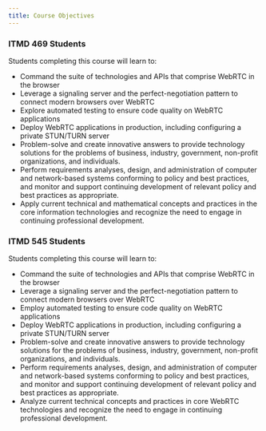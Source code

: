 ```yaml
---
title: Course Objectives
---
```




<section class="ugrad" markdown="1">
<h3>ITMD 469 Students</h3>

Students completing this course will learn to:

* Command the suite of technologies and APIs that comprise WebRTC in the browser
* Leverage a signaling server and the perfect-negotiation pattern to connect modern browsers over
  WebRTC
* Explore automated testing to ensure code quality on WebRTC applications
* Deploy WebRTC applications in production, including configuring a private STUN/TURN server
* Problem-solve and create innovative answers to provide technology solutions for the problems of
  business, industry, government, non-profit organizations, and individuals.
* Perform requirements analyses, design, and administration of computer and network-based systems
  conforming to policy and best practices, and monitor and support continuing development of
  relevant policy and best practices as appropriate.
* Apply current technical and mathematical concepts and practices in the core information
  technologies and recognize the need to engage in continuing professional development.

</section>

<section class="grad" markdown="1">
<h3>ITMD 545 Students</h3>

Students completing this course will learn to:

* Command the suite of technologies and APIs that comprise WebRTC in the browser
* Leverage a signaling server and the perfect-negotiation pattern to connect modern browsers over
  WebRTC
* Employ automated testing to ensure code quality on WebRTC applications
* Deploy WebRTC applications in production, including configuring a private STUN/TURN server
* Problem-solve and create innovative answers to provide technology solutions for the problems of
  business, industry, government, non-profit organizations, and individuals.
* Perform requirements analyses, design, and administration of computer and network-based systems
  conforming to policy and best practices, and monitor and support continuing development of
  relevant policy and best practices as appropriate.
* Analyze current technical concepts and practices in core WebRTC technologies and recognize the
  need to engage in continuing professional development.

</section>
